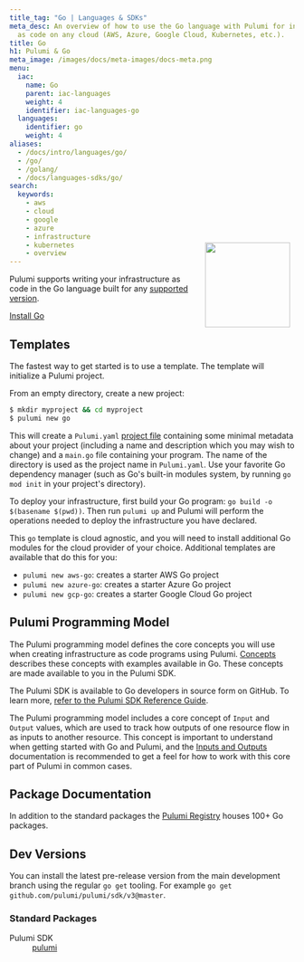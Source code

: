 ```yaml
---
title_tag: "Go | Languages & SDKs"
meta_desc: An overview of how to use the Go language with Pulumi for infrastructure
  as code on any cloud (AWS, Azure, Google Cloud, Kubernetes, etc.).
title: Go
h1: Pulumi & Go
meta_image: /images/docs/meta-images/docs-meta.png
menu:
  iac:
    name: Go
    parent: iac-languages
    weight: 4
    identifier: iac-languages-go
  languages:
    identifier: go
    weight: 4
aliases:
  - /docs/intro/languages/go/
  - /go/
  - /golang/
  - /docs/languages-sdks/go/
search:
  keywords:
    - aws
    - cloud
    - google
    - azure
    - infrastructure
    - kubernetes
    - overview
---
```


<img src="/logos/tech/logo-golang.png" align="right" width="150" style="padding:8px; margin-top: -64px">

Pulumi supports writing your infrastructure as code in the Go language built for any [supported version](https://go.dev/doc/devel/release#policy).

<a class="btn btn-secondary" href="https://golang.org/doc/install" target="_blank" title="Install Go">Install Go</a>

## Templates

The fastest way to get started is to use a template. The template will initialize a Pulumi project.

From an empty directory, create a new project:

```bash
$ mkdir myproject && cd myproject
$ pulumi new go
```

This will create a `Pulumi.yaml` [project file](/docs/concepts/projects/) containing some minimal metadata about your project (including a name and description which you may wish to change) and a `main.go` file containing your program. The name of the directory is used as the project name in `Pulumi.yaml`. Use your favorite Go dependency manager (such as Go's built-in modules system, by running `go mod init` in your project's directory).

To deploy your infrastructure, first build your Go program: `go build -o $(basename $(pwd))`. Then run `pulumi up` and Pulumi will perform the operations needed to deploy the infrastructure you have declared.

This `go` template is cloud agnostic, and you will need to install additional Go modules for the cloud provider of your choice. Additional templates are available that do this for you:

* `pulumi new aws-go`: creates a starter AWS Go project
* `pulumi new azure-go`: creates a starter Azure Go project
* `pulumi new gcp-go`: creates a starter Google Cloud Go project

## Pulumi Programming Model

The Pulumi programming model defines the core concepts you will use when creating infrastructure as code programs using
Pulumi. [Concepts](/docs/intro/concepts) describes these concepts
with examples available in Go. These concepts are made available to you in the Pulumi SDK.

The Pulumi SDK is available to Go developers in source form on GitHub. To learn more,
[refer to the Pulumi SDK Reference Guide](https://pkg.go.dev/github.com/pulumi/pulumi/sdk/v3/go/pulumi).

The Pulumi programming model includes a core concept of `Input` and `Output` values, which are used to track how outputs of one resource flow in as inputs to another resource.  This concept is important to understand when getting started with Go and Pulumi, and the [Inputs and Outputs](/docs/concepts/inputs-outputs/) documentation is recommended to get a feel for how to work with this core part of Pulumi in common cases.

## Package Documentation

In addition to the standard packages the [Pulumi Registry](/registry/) houses 100+ Go packages.

## Dev Versions

You can install the latest pre-release version from the main development branch using the regular `go get` tooling.  For example `go get github.com/pulumi/pulumi/sdk/v3@master`.

### Standard Packages

<dl class="tabular">
    <dt>Pulumi SDK</dt>
    <dd><a href="https://pkg.go.dev/github.com/pulumi/pulumi/sdk/v3/go/pulumi">pulumi</a></dd>
</dl>
